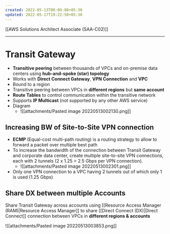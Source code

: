```yaml
---
created: 2022-05-13T00:09:08+05:30
updated: 2022-05-17T19:22:50+05:30
---
```

[[AWS Solutions Architect Associate (SAA-C02)]]

---
# Transit Gateway
- **Transitive peering** between thousands of VPCs and on-premise data centers using **hub-and-spoke (star) topology**
- Works with **Direct Connect Gateway**, **VPN Connection** and **VPC**
- Bound to a region 
- Transitive peering between VPCs in **different regions** but **same account**
- **Route Tables** to control communication within the transitive network
- Supports **IP Multicast** (not supported by any other AWS service)
- Diagram
	- ![[attachments/Pasted image 20220513002130.png]]

## Increasing BW of Site-to-Site VPN connection
-   **ECMP** (Equal-cost multi-path routing) is a routing strategy to allow to forward a packet over multiple best path
-   To increase the bandwidth of the connection between Transit Gateway and corporate data center, create multiple site-to-site VPN connections, each with 2 tunnels (2 x 1.25 = 2.5 Gbps per VPN connection).
	- ![[attachments/Pasted image 20220513002301.png]]
- Only one VPN connection to a VPC having 2 tunnels out of which only 1 is used (1.25 Gbps)

## Share DX between multiple Accounts
Share Transit Gateway across accounts using [[Resource Access Manager (RAM)|Resource Access Manager]] to share [[Direct Connect (DX)|Direct Connect]] connection between VPCs in **different regions & accounts**

![[attachments/Pasted image 20220513003853.png]]